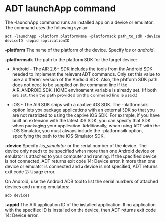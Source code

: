 # ADT launchApp command

The -launchApp command runs an installed app on a device or emulator. The
command uses the following syntax:

    adt -launchApp -platform platformName -platformsdk path_to_sdk -device deviceID -appid applicationID

**-platform** The name of the platform of the device. Specify _ios_ or
_android_.

**-platformsdk** The path to the platform SDK for the target device:

- Android - The AIR 2.6+ SDK includes the tools from the Android SDK needed to
  implement the relevant ADT commands. Only set this value to use a different
  version of the Android SDK. Also, the platform SDK path does not need to be
  supplied on the command line if the AIR_ANDROID_SDK_HOME environment variable
  is already set. (If both are set, then the path provided on the command line
  is used.)

- iOS - The AIR SDK ships with a captive iOS SDK. The -platformsdk option lets
  you package applications with an external SDK so that you are not restricted
  to using the captive iOS SDK. For example, if you have built an extension with
  the latest iOS SDK, you can specify that SDK when packaging your application.
  Additionally, when using ADT with the iOS Simulator, you must always include
  the -platformsdk option, specifying the path to the iOS Simulator SDK.

**-device** Specify _ios_simulator_ or the serial number of the device. The
device only needs to be specified when more than one Android device or emulator
is attached to your computer and running. If the specified device is not
connected, ADT returns exit code 14: Device error. If more than one device or
emulator is connected and a device is not specified, ADT returns exit code 2:
Usage error.

On Android, use the Android ADB tool to list the serial numbers of attached
devices and running emulators:

    adb devices

**-appid** The AIR application ID of the installed application. If no
application with the specified ID is installed on the device, then ADT returns
exit code 14: Device error.
